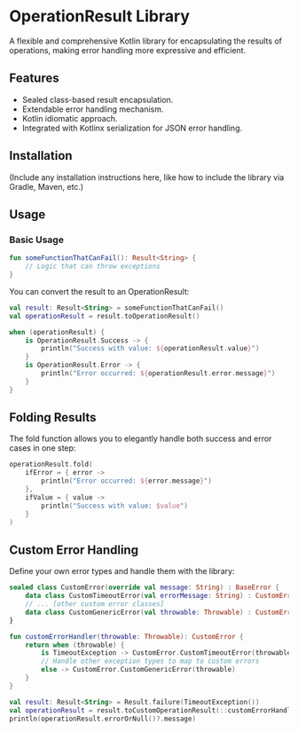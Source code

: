 # OperationResult Library

A flexible and comprehensive Kotlin library for encapsulating the results of operations, making error handling more expressive and efficient.

## Features
- Sealed class-based result encapsulation.
- Extendable error handling mechanism.
- Kotlin idiomatic approach.
- Integrated with Kotlinx serialization for JSON error handling.

## Installation

(Include any installation instructions here, like how to include the library via Gradle, Maven, etc.)

## Usage

### Basic Usage

```kotlin
fun someFunctionThatCanFail(): Result<String> {
    // Logic that can throw exceptions
}
```

You can convert the result to an OperationResult:

```kotlin
val result: Result<String> = someFunctionThatCanFail()
val operationResult = result.toOperationResult()

when (operationResult) {
    is OperationResult.Success -> {
        println("Success with value: ${operationResult.value}")
    }
    is OperationResult.Error -> {
        println("Error occurred: ${operationResult.error.message}")
    }
}
```

## Folding Results
The fold function allows you to elegantly handle both success and error cases in one step:
```kotlin
operationResult.fold(
    ifError = { error -> 
        println("Error occurred: ${error.message}")
    },
    ifValue = { value -> 
        println("Success with value: $value")
    }
)
```

## Custom Error Handling
Define your own error types and handle them with the library:
```kotlin
sealed class CustomError(override val message: String) : BaseError {
    data class CustomTimeoutError(val errorMessage: String) : CustomError(errorMessage)
    // ... [other custom error classes]
    data class CustomGenericError(val throwable: Throwable) : CustomError(throwable.message ?: "An unknown custom error occurred")
}

fun customErrorHandler(throwable: Throwable): CustomError {
    return when (throwable) {
        is TimeoutException -> CustomError.CustomTimeoutError(throwable.message ?: "Custom request timed out")
        // Handle other exception types to map to custom errors
        else -> CustomError.CustomGenericError(throwable)
    }
}

val result: Result<String> = Result.failure(TimeoutException())
val operationResult = result.toCustomOperationResult(::customErrorHandler)
println(operationResult.errorOrNull()?.message)
```
